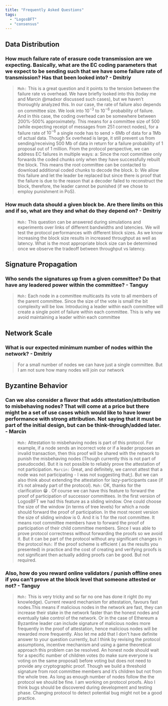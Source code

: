 ```yaml
---
title: "Frequently Asked Questions"
tags:
  - "LogosBFT"
  - "consensus"
---
```


## Data Distribution

### How much failure rate of erasure code transmission are we expecting. Basically, what are the EC coding parameters that we expect to be sending such that we have some failure rate of transmission? Has that been looked into? - Dmitriy
> `Moh:` This is a great question and it points to the tension between the failure rate vs overhead. We have briefly looked into this (today me and Marcin @madxor discussed such cases), but we haven’t thoroughly analyzed this. In our case, the rate of failure also depends on committee size. We look into $10^{-3}$ to $10^{-6}$ probability of failure. And in this case, the coding overhead can be somewhere between 200%-500% approximately. This means for a committee size of 500 (while expecting receipt of messages from 251 correct nodes), for a failure rate of $10^{-6}$ a single node has to send > 6Mb of data for a 1Mb of actual data. Though 5x overhead is large, it still prevent us from sending/receiving 500 Mb of data in return for a failure probability of 1 proposal out of 1 million. From the protocol perspective, we can address EC failures in multiple ways: a: Since the root committee only forwards the coded chunks only when they have successfully rebuilt the block. This means the root committee can be contacted to download additional coded chunks to decode the block. b: We allow this failure and let the leader be replaced but since there is proof that the failure is due to the reason that a decoder failed to reconstruct the block, therefore, the leader cannot be punished (if we chose to employ punishment in PoS). 

### How much data should a given block be. Are there limits on this and if so, what are they and what do they depend on? - Dmitriy
> `Moh:` This question can be answered during simulations and experiments over links of different bandwidths and latencies. We will test the protocol performances with different block sizes. As we know increasing the block size results in increased throughput as well as latency. What is the most appropriate block size can be determined once we observe the tradeoff between throughput vs latency.

## Signature Propagation

### Who sends the signatures up from a given committee? Do that have any leadered power within the committee? - Tanguy
> `Moh:` Each node in a committee multicasts its vote to all members of the parent committee. Since the size of the vote is small the bit complexity will be low. Introducing a leader within each committee will create a single point of failure within each committee. This is why we avoid maintaining a leader within each committee

## Network Scale

### What is our expected minimum number of nodes within the network? - Dmitriy
> For a small number of nodes we can have just a single committee. But I am not sure how many nodes will join our network 

## Byzantine Behavior

### Can we also consider a flavor that adds attestation/attribution to misbehaving nodes? That will come at a price but there might be a set of use cases which would like to have lower performance with strong attribution. Not saying that it must be part of the initial design, but can be think-through/added later. - Marcin
> `Moh:` Attestation to misbehaving nodes is part of this protocol. For example, if a node sends an incorrect vote or if a leader proposes an invalid transaction, then this proof will be shared with the network to punish the misbehaving nodes (Though currently this is not part of pseudocode). But it is not possible to reliably prove the attestation of not participation.
> `Marcin:` Great, and definitely, we cannot attest that a node was not participating - I was not suggesting that;). But we can also think about extending the attestation for lazy-participants case (if it’s not already part of the protocol).
> `Moh:` OK, thanks for the clarification 😁 . Of course we can have this feature to forward the proof of participation of successor committees. In the first version of LogosBFT we had this feature as a sliding window. One could choose the size of the window (in terms of tree levels) for which a node should forward the proof of participation. In the most recent version the size of sliding window is 0. And it is 1 for the root committee. It means root committee members have to forward the proof of participation of their child committee members. Since I was able to prove protocol correctness without forwarding the proofs so we avoid it. But it can be part of the protocol without any significant changes in the protocol
> `Moh:` If the proof scheme is efficient ( as the results you presented) in practice and the cost of creating and verifying proofs is not significant then actually adding proofs can be good. But not required.

### Also, how do you reward online validators / punish offline ones if you can't prove at the block level that someone attested or not? - Tanguy
> `Moh:` This is very tricky and so far no one has done it right (to my knowledge). Current reward mechanism for attestation, favours fast nodes.This means if malicious nodes in the network are fast, they can increase their stake in the network faster than the honest nodes and eventually take control of the network. Or in the case of Ethereum a Byzantine leader can include signature of malicious nodes more frequently in the proof of attestation, hence malicious nodes will be rewarded more frequently. Also let me add that I don't have definite answer to your question currently, but I think by revising the protocol assumptions, incentive mechanism and using a game theoretical approach this problem can be resolved.
> An honest node should wait for a specific number of children votes (to make sure everyone is voting on the same proposal) before voting but does not need to provide any cryptographic proof. Though we build a threshold signature from root committee members and it’s children but not from the whole tree. As long as enough number of nodes follow the the protocol we should be fine. I am working on protocol proofs. Also I think bugs should be discovered during development and testing phase. Changing protocol to detect potential bug might not be a good practice.

